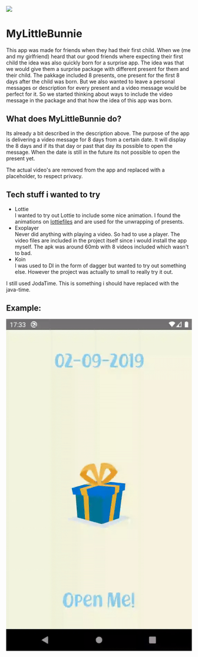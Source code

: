 ![](https://github.com/Guldem/My-Little-Bunnie/workflows/Android%20Build/badge.svg)

# MyLittleBunnie
This app was made for friends when they had their first child. 
When we (me and my girlfriend) heard that our good friends where expecting their first child the idea was also quickly born for a surprise app.
The idea was that we would give them a surprise package with different present for them and their child. The pakkage included 8 presents, one present for the first 8 days after the child was born.
But we also wanted to leave a personal messages or description for every present and a video message would be perfect for it. So we started thinking about ways to include the video message in the package and that how the idea of this app was born.

## What does MyLittleBunnie do?
Its already a bit described in the description above. The purpose of the app is delivering a video message for 8 days from a certain date. It will display the 8 days and if 
its that day or past that day its possible to open the message. When the date is still in the future its not possible to open the present yet.

The actual video's are removed from the app and replaced with a placeholder, to respect privacy.

## Tech stuff i wanted to try
 * Lottie\
 I wanted to try out Lottie to include some nice animation. I found the animations on [lottiefiles](https://lottiefiles.com/) and are used for the unwrapping of presents.
 * Exoplayer\
 Never did anything with playing a video. So had to use a player. The video files are included in the project itself since i would install the app myself. The apk was around 60mb with 8 videos included which wasn't to bad.
 * Koin\
I was used to DI in the form of dagger but wanted to try out something else. However the project was actually to small to really try it out.

I still used JodaTime. This is something i should have replaced with the java-time.

## Example:

![Example GIF](media/mylittlebunnie_example.gif)

